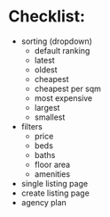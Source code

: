 # Checklist:

- sorting (dropdown)
  - default ranking
  - latest
  - oldest
  - cheapest
  - cheapest per sqm
  - most expensive
  - largest
  - smallest
- filters
  - price
  - beds
  - baths
  - floor area
  - amenities
- single listing page
- create listing page
- agency plan